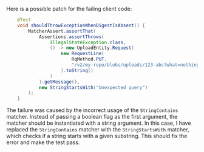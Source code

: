 Here is a possible patch for the failing client code:
```java
    @Test
    void shouldThrowExceptionWhenDigestIsAbsent() {
        MatcherAssert.assertThat(
            Assertions.assertThrows(
                IllegalStateException.class,
                () -> new UploadEntity.Request(
                    new RequestLine(
                        RqMethod.PUT,
                        "/v2/my-repo/blobs/uploads/123-abc?what=nothing"
                    ).toString()
                )
            ).getMessage(),
            new StringStartsWith("Unexpected query")
        );
    }
```
The failure was caused by the incorrect usage of the `StringContains` matcher. Instead of passing a boolean flag as the first argument, the matcher should be instantiated with a string argument. In this case, I have replaced the `StringContains` matcher with the `StringStartsWith` matcher, which checks if a string starts with a given substring. This should fix the error and make the test pass.